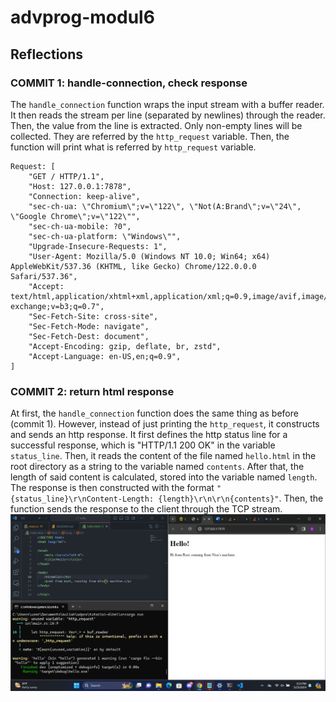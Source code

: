 # advprog-modul6
## Reflections
### COMMIT 1: handle-connection, check response
The `handle_connection` function wraps the input stream with a buffer reader. It then reads the stream per line (separated by newlines) through the reader. Then, the value from the line is extracted. Only non-empty lines will be collected. They are referred by the `http_request` variable. Then, the function will print what is referred by `http_request` variable.
```
Request: [
    "GET / HTTP/1.1",
    "Host: 127.0.0.1:7878",
    "Connection: keep-alive",
    "sec-ch-ua: \"Chromium\";v=\"122\", \"Not(A:Brand\";v=\"24\", \"Google Chrome\";v=\"122\"",
    "sec-ch-ua-mobile: ?0",
    "sec-ch-ua-platform: \"Windows\"",
    "Upgrade-Insecure-Requests: 1",
    "User-Agent: Mozilla/5.0 (Windows NT 10.0; Win64; x64) AppleWebKit/537.36 (KHTML, like Gecko) Chrome/122.0.0.0 Safari/537.36",
    "Accept: text/html,application/xhtml+xml,application/xml;q=0.9,image/avif,image/webp,image/apng,*/*;q=0.8,application/signed-exchange;v=b3;q=0.7",
    "Sec-Fetch-Site: cross-site",
    "Sec-Fetch-Mode: navigate",
    "Sec-Fetch-Dest: document",
    "Accept-Encoding: gzip, deflate, br, zstd",
    "Accept-Language: en-US,en;q=0.9",
]
```
### COMMIT 2: return html response
At first, the `handle_connection` function does the same thing as before (commit 1). However, instead of just printing the `http_request`, it constructs and sends an http response. It first defines the http status line for a successful response, which is "HTTP/1.1 200 OK" in the variable `status_line`. Then, it reads the content of the file named `hello.html` in the root directory as a string to the variable named `contents`. After that, the length of said content is calculated, stored into the variable named `length`. The response is then constructed with the format `"{status_line}\r\nContent-Length: {length}\r\n\r\n{contents}"`. Then, the function sends the response to the client through the TCP stream.
![Commit 2 screen capture](/assets/images/commit2.png)
